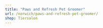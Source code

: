 ```yaml
---
title: "Paws and Refresh Pet Groomer"
url: /norwich/paws-and-refresh-pet-groomer/
shop: Tiersalon
---
```

